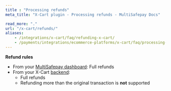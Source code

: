 ```yaml
---
title : "Processing refunds"
meta_title: "X-Cart plugin - Processing refunds - MultiSafepay Docs"

read_more: "."
url: "/x-cart/refunds/"
aliases: 
    - /integrations/x-cart/faq/refunding-x-cart/
    - /payments/integrations/ecommerce-platforms/x-cart/faq/processing-refunds/
---
```


**Refund rules**  

- From your [MultiSafepay dashboard](/refunds/full-partial/): Full refunds 
- From your X-Cart [backend](/glossaries/multisafepay-glossary/#backend):  
    - Full refunds
    - Refunding more than the original transaction is **not** supported

